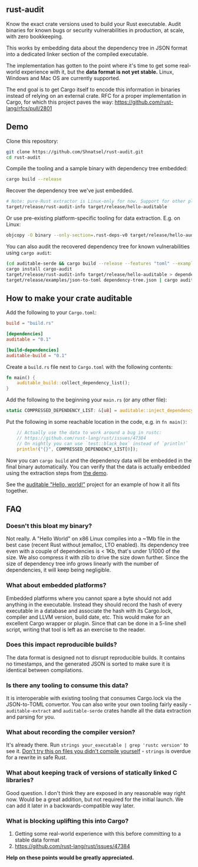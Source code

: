 ## rust-audit

Know the exact crate versions used to build your Rust executable. Audit binaries for known bugs or security vulnerabilities in production, at scale, with zero bookkeeping.

This works by embedding data about the dependency tree in JSON format into a dedicated linker section of the compiled executable.

The implementation has gotten to the point where it's time to get some real-world experience with it, but the **data format is not yet stable.** Linux, Windows and Mac OS are currently supported.

The end goal is to get Cargo itself to encode this information in binaries instead of relying on an external crate. RFC for a proper implementation in Cargo, for which this project paves the way: https://github.com/rust-lang/rfcs/pull/2801

## Demo

Clone this repository:
```bash
git clone https://github.com/Shnatsel/rust-audit.git
cd rust-audit
```
Compile the tooling and a sample binary with dependency tree embedded:
```bash
cargo build --release
```
Recover the dependency tree we've just embedded.
```bash
# Note: pure-Rust extractor is Linux-only for now. Support for other platforms is WIP.
target/release/rust-audit-info target/release/hello-auditable
```
Or use pre-existing platform-specific tooling for data extraction. E.g. on Linux:
```bash
objcopy -O binary --only-section=.rust-deps-v0 target/release/hello-auditable /dev/stdout | pigz -zd -
```

You can also audit the recovered dependency tree for known vulnerabilities using `cargo audit`:
```bash
(cd auditable-serde && cargo build --release --features "toml" --example json-to-toml)
cargo install cargo-audit
target/release/rust-audit-info target/release/hello-auditable > dependency-tree.json
target/release/examples/json-to-toml dependency-tree.json | cargo audit -f -
```

## How to make your crate auditable

Add the following to your `Cargo.toml`:

```toml
build = "build.rs"

[dependencies]
auditable = "0.1"

[build-dependencies]
auditable-build = "0.1"
```

Create a `build.rs` file next to `Cargo.toml` with the following contents:
```rust
fn main() {
    auditable_build::collect_dependency_list();
}
```

Add the following to the beginning your `main.rs` (or any other file):

```rust
static COMPRESSED_DEPENDENCY_LIST: &[u8] = auditable::inject_dependency_list!();
```

Put the following in some reachable location in the code, e.g. in `fn main()`:
```rust
    // Actually use the data to work around a bug in rustc:
    // https://github.com/rust-lang/rust/issues/47384
    // On nightly you can use `test::black_box` instead of `println!`
    println!("{}", COMPRESSED_DEPENDENCY_LIST[0]);
```

Now you can `cargo build` and the dependency data will be embedded in the final binary automatically. You can verify that the data is actually embedded using the extraction steps from [the demo](#Demo).

See the [auditable "Hello, world!"](https://github.com/Shnatsel/rust-audit/tree/master/hello-auditable) project for an example of how it all fits together.

## FAQ

### Doesn't this bloat my binary?

Not really. A "Hello World" on x86 Linux compiles into a ~1Mb file in the best case (recent Rust without jemalloc, LTO enabled). Its dependency tree even with a couple of dependencies is < 1Kb, that's under 1/1000 of the size. We also compress it with zlib to drive the size down further. Since the size of dependency tree info grows linearly with the number of dependencies, it will keep being negligible.

### What about embedded platforms?

Embedded platforms where you cannot spare a byte should not add anything in the executable. Instead they should record the hash of every executable in a database and associate the hash with its Cargo.lock, compiler and LLVM version, build date, etc. This would make for an excellent Cargo wrapper or plugin. Since that can be done in a 5-line shell script, writing that tool is left as an exercise to the reader.

### Does this impact reproducible builds?

The data format is designed not to disrupt reproducible builds. It contains no timestamps, and the generated JSON is sorted to make sure it is identical between compilations.

### Is there any tooling to consume this data?

It is interoperable with existing tooling that consumes Cargo.lock via the JSON-to-TOML convertor. You can also write your own tooling fairly easily - `auditable-extract` and `auditable-serde` crates handle all the data extraction and parsing for you.

### What about recording the compiler version?

It's already there. Run `strings your_executable | grep 'rustc version'` to see it. [Don't try this on files you didn't compile yourself](https://lcamtuf.blogspot.com/2014/10/psa-dont-run-strings-on-untrusted-files.html) - `strings` is overdue for a rewrite in safe Rust.

### What about keeping track of versions of statically linked C libraries?

Good question. I don't think they are exposed in any reasonable way right now. Would be a great addition, but not required for the initial launch. We can add it later in a backwards-compatible way later.

### What is blocking uplifting this into Cargo?

 1. Getting some real-world experience with this before committing to a stable data format
 1. https://github.com/rust-lang/rust/issues/47384

**Help on these points would be greatly appreciated.**